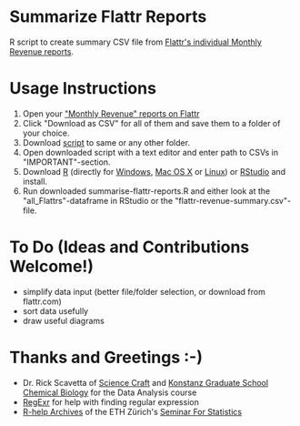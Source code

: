 Summarize Flattr Reports
========================

R script to create summary CSV file from [Flattr's individual Monthly Revenue reports](https://flattr.com/dashboard/transactions).



Usage Instructions
==================

1. Open your ["Monthly Revenue" reports on Flattr](https://flattr.com/dashboard/transactions)
2. Click "Download as CSV" for all of them and save them to a folder of your choice.
3. Download [script](https://github.com/KonScience/Summarise-Flattr-Reports/blob/master/summarise-flattr-reports.R) to same or any other folder.
4. Open downloaded script with a text editor and enter path to CSVs in "IMPORTANT"-section.
5. Download [R](http://www.r-project.org/) (directly for [Windows](http://cran.rstudio.com/bin/windows/base/), [Mac OS X](http://cran.rstudio.com/bin/macosx/) or [Linux](http://cran.rstudio.com/bin/linux/)) or [RStudio](http://www.rstudio.com/products/rstudio/download/) and install.
6. Run downloaded summarise-flattr-reports.R and either look at the "all_Flattrs"-dataframe in RStudio or the "flattr-revenue-summary.csv"-file.



To Do (Ideas and Contributions Welcome!)
========================================
- simplify data input (better file/folder selection, or download from flattr.com)
- sort data usefully
- draw useful diagrams


Thanks and Greetings :-)
=======================
- Dr. Rick Scavetta of [Science Craft](http://www.science-craft.com/) and  [Konstanz Graduate School Chemical Biology](http://www.chembiol.uni-konstanz.de/) for the Data Analysis course
- [RegExr](http://www.regexr.com/) for help with finding regular expression
- [R-help Archives](https://stat.ethz.ch/pipermail/r-help/) of the ETH Zürich's [Seminar For Statistics](https://stat.ethz.ch/)
